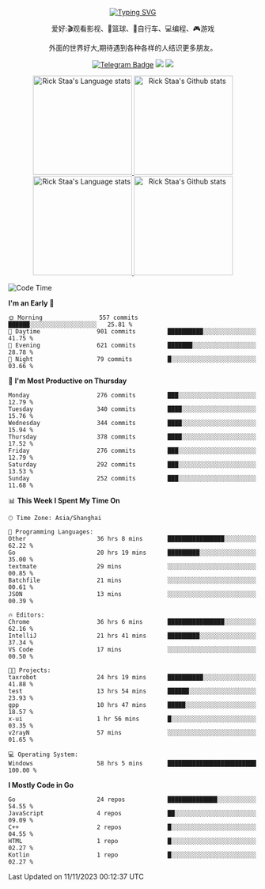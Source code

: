 <div align="center"> 

[![Typing SVG](https://readme-typing-svg.herokuapp.com?size=25&duration=2500&color=eeeeee&vCenter=true&width=200&height=40&lines=Hi+there+%F0%9F%91%8B%F0%9F%8F%BB;I'm+DanBai)](https://git.io/typing-svg)

爱好:🎬观看影视、🏀篮球、🚴自行车、💻编程、🎮游戏

外面的世界好大,期待遇到各种各样的人结识更多朋友。

[![Telegram Badge](https://img.shields.io/badge/-Telegram-blue?style=flat&logo=Telegram&logoColor=white)](https://t.me/danbai9420) 
[![](https://img.shields.io/badge/-Blog-brightgreen?style=flat&logo=Blogger&logoColor=white)](https://p00q.cn)
[![](https://img.shields.io/badge/-Email-red?style=flat&logo=Mail.Ru&logoColor=white)](mailto:danbai@88.com)
</div>

<!-- Light Mode -->
<div align="center"> 
<a href="https://github.com/anuraghazra/github-readme-stats#gh-light-mode-only">
<img height=200 src="https://github-readme-stats.vercel.app/api/top-langs/?username=danbai225&layout=compact&langs_count=10&hide_border=1&role=OWNER,COLLABORATOR#gh-light-mode-only" alt="Rick Staa's Language stats" />
</a>
<a href="https://github.com/anuraghazra/github-readme-stats#gh-light-mode-only">
<img height=200 src="https://github-readme-stats.vercel.app/api?username=danbai225&show_icons=true&count_private=true&line_height=28&hide_border=1&include_all_commits=true&card_width=450&role=OWNER,COLLABORATOR&exclude_repo=github-readme-stats#gh-light-mode-only" alt="Rick Staa's Github stats" />
</a>
</div>

<!-- Dark Mode -->
<div align="center"> 
<a href="https://github.com/anuraghazra/github-readme-stats#gh-dark-mode-only">
<img height=200 src="https://github-readme-stats.vercel.app/api/top-langs/?username=danbai225&layout=compact&langs_count=10&hide_border=1&role=OWNER,COLLABORATOR&theme=github_dark#gh-dark-mode-only" alt="Rick Staa's Language stats" />
</a>
<a href="https://github.com/anuraghazra/github-readme-stats#gh-dark-mode-only">
<img height=200 src="https://github-readme-stats.vercel.app/api?username=danbai225&show_icons=true&count_private=true&line_height=28&hide_border=1&include_all_commits=true&card_width=450&role=OWNER,COLLABORATOR&exclude_repo=github-readme-stats&theme=github_dark#gh-dark-mode-only" alt="Rick Staa's Github stats" />
</a>
</div>

<!--START_SECTION:waka-->
![Code Time](http://img.shields.io/badge/Code%20Time-1%2C469%20hrs%2022%20mins-blue)

**I'm an Early 🐤** 

```text
🌞 Morning                557 commits         ██████░░░░░░░░░░░░░░░░░░░   25.81 % 
🌆 Daytime                901 commits         ██████████░░░░░░░░░░░░░░░   41.75 % 
🌃 Evening                621 commits         ███████░░░░░░░░░░░░░░░░░░   28.78 % 
🌙 Night                  79 commits          █░░░░░░░░░░░░░░░░░░░░░░░░   03.66 % 
```
📅 **I'm Most Productive on Thursday** 

```text
Monday                   276 commits         ███░░░░░░░░░░░░░░░░░░░░░░   12.79 % 
Tuesday                  340 commits         ████░░░░░░░░░░░░░░░░░░░░░   15.76 % 
Wednesday                344 commits         ████░░░░░░░░░░░░░░░░░░░░░   15.94 % 
Thursday                 378 commits         ████░░░░░░░░░░░░░░░░░░░░░   17.52 % 
Friday                   276 commits         ███░░░░░░░░░░░░░░░░░░░░░░   12.79 % 
Saturday                 292 commits         ███░░░░░░░░░░░░░░░░░░░░░░   13.53 % 
Sunday                   252 commits         ███░░░░░░░░░░░░░░░░░░░░░░   11.68 % 
```


📊 **This Week I Spent My Time On** 

```text
🕑︎ Time Zone: Asia/Shanghai

💬 Programming Languages: 
Other                    36 hrs 8 mins       ████████████████░░░░░░░░░   62.22 % 
Go                       20 hrs 19 mins      █████████░░░░░░░░░░░░░░░░   35.00 % 
textmate                 29 mins             ░░░░░░░░░░░░░░░░░░░░░░░░░   00.85 % 
Batchfile                21 mins             ░░░░░░░░░░░░░░░░░░░░░░░░░   00.61 % 
JSON                     13 mins             ░░░░░░░░░░░░░░░░░░░░░░░░░   00.39 % 

🔥 Editors: 
Chrome                   36 hrs 6 mins       ████████████████░░░░░░░░░   62.16 % 
IntelliJ                 21 hrs 41 mins      █████████░░░░░░░░░░░░░░░░   37.34 % 
VS Code                  17 mins             ░░░░░░░░░░░░░░░░░░░░░░░░░   00.50 % 

🐱‍💻 Projects: 
taxrobot                 24 hrs 19 mins      ██████████░░░░░░░░░░░░░░░   41.88 % 
test                     13 hrs 54 mins      ██████░░░░░░░░░░░░░░░░░░░   23.93 % 
gpp                      10 hrs 47 mins      █████░░░░░░░░░░░░░░░░░░░░   18.57 % 
x-ui                     1 hr 56 mins        █░░░░░░░░░░░░░░░░░░░░░░░░   03.35 % 
v2rayN                   57 mins             ░░░░░░░░░░░░░░░░░░░░░░░░░   01.65 % 

💻 Operating System: 
Windows                  58 hrs 5 mins       █████████████████████████   100.00 % 
```

**I Mostly Code in Go** 

```text
Go                       24 repos            ██████████████░░░░░░░░░░░   54.55 % 
JavaScript               4 repos             ██░░░░░░░░░░░░░░░░░░░░░░░   09.09 % 
C++                      2 repos             █░░░░░░░░░░░░░░░░░░░░░░░░   04.55 % 
HTML                     1 repo              █░░░░░░░░░░░░░░░░░░░░░░░░   02.27 % 
Kotlin                   1 repo              █░░░░░░░░░░░░░░░░░░░░░░░░   02.27 % 
```




 Last Updated on 11/11/2023 00:12:37 UTC
<!--END_SECTION:waka-->
